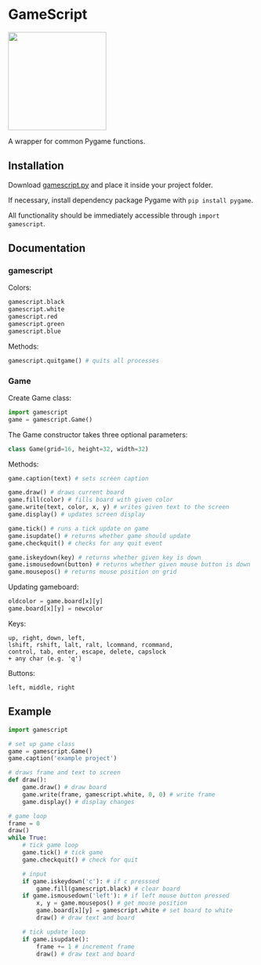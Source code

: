 # GameScript

<img height="200px" src="https://user-images.githubusercontent.com/27871609/125567645-7fdb20bb-0d43-40a5-b28b-693a7df32f7d.png">

A wrapper for common Pygame functions.

## Installation

Download [gamescript.py](gamescript.py) and place it inside your project folder.

If necessary, install dependency package Pygame with `pip install pygame`.

All functionality should be immediately accessible through `import gamescript`.

## Documentation

### gamescript

Colors:

```py
gamescript.black
gamescript.white
gamescript.red
gamescript.green
gamescript.blue
```

Methods:

```py
gamescript.quitgame() # quits all processes
```

### Game

Create Game class:

```py
import gamescript
game = gamescript.Game()
```

The Game constructor takes three optional parameters:

```py
class Game(grid=16, height=32, width=32)
```

Methods:

```py
game.caption(text) # sets screen caption

game.draw() # draws current board
game.fill(color) # fills board with given color
game.write(text, color, x, y) # writes given text to the screen
game.display() # updates screen display

game.tick() # runs a tick update on game
game.isupdate() # returns whether game should update
game.checkquit() # checks for any quit event

game.iskeydown(key) # returns whether given key is down
game.ismousedown(button) # returns whether given mouse button is down
game.mousepos() # returns mouse position on grid
```

Updating gameboard:

```py
oldcolor = game.board[x][y]
game.board[x][y] = newcolor
```

Keys:

```
up, right, down, left,
lshift, rshift, lalt, ralt, lcommand, rcommand,
control, tab, enter, escape, delete, capslock
+ any char (e.g. 'q')
```

Buttons:

```
left, middle, right
```

## Example

```py
import gamescript

# set up game class
game = gamescript.Game()
game.caption('example project')

# draws frame and text to screen
def draw():
    game.draw() # draw board
    game.write(frame, gamescript.white, 0, 0) # write frame
    game.display() # display changes

# game loop
frame = 0
draw()
while True:
    # tick game loop
    game.tick() # tick game
    game.checkquit() # check for quit

    # input
    if game.iskeydown('c'): # if c presssed
        game.fill(gamescript.black) # clear board
    if game.ismousedown('left'): # if left mouse button pressed
        x, y = game.mousepos() # get mouse position
        game.board[x][y] = gamescript.white # set board to white
        draw() # draw text and board

    # tick update loop
    if game.isupdate():
        frame += 1 # increment frame
        draw() # draw text and board
```
